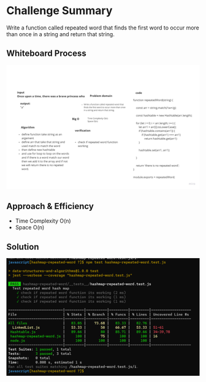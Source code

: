 # Challenge Summary
Write a function called repeated word that finds the first word to occur more than once in a string and return that string.

## Whiteboard Process
![Whiteboard 31](./img/chall31.jpg)

## Approach & Efficiency
+ Time Complexity O(n)
+ Space O(n)

## Solution
![code test](./img/challenge%2031.png)
